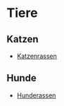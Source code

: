 # Tiere

## Katzen
* [Katzenrassen](./Katzenrassen.md)

## Hunde
* [Hunderassen](./Hunderassen.pdf)

